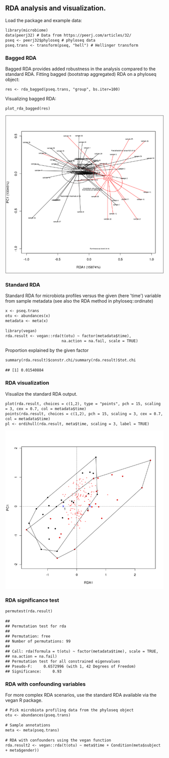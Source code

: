 <!--
  %\VignetteEngine{knitr::rmarkdown}
  %\VignetteIndexEntry{microbiome tutorial - rda}
  %\usepackage[utf8]{inputenc}
  %\VignetteEncoding{UTF-8}  
-->
RDA analysis and visualization.
-------------------------------

Load the package and example data:

    library(microbiome)
    data(peerj32) # Data from https://peerj.com/articles/32/
    pseq <- peerj32$phyloseq # phyloseq data
    pseq.trans <- transform(pseq, "hell") # Hellinger transform

### Bagged RDA

Bagged RDA provides added robustness in the analysis compared to the
standard RDA. Fitting bagged (bootstrap aggregated) RDA on a phyloseq
object:

    res <- rda_bagged(pseq.trans, "group", bs.iter=100)

Visualizing bagged RDA:

    plot_rda_bagged(res)

![](RDA_files/figure-markdown_strict/rda6-1.png)

### Standard RDA

Standard RDA for microbiota profiles versus the given (here 'time')
variable from sample metadata (see also the RDA method in
phyloseq::ordinate)

    x <- pseq.trans
    otu <- abundances(x)
    metadata <- meta(x)

    library(vegan)
    rda.result <- vegan::rda(t(otu) ~ factor(metadata$time),
                             na.action = na.fail, scale = TRUE)

Proportion explained by the given factor

    summary(rda.result)$constr.chi/summary(rda.result)$tot.chi

    ## [1] 0.01540884

### RDA visualization

Visualize the standard RDA output.

    plot(rda.result, choices = c(1,2), type = "points", pch = 15, scaling = 3, cex = 0.7, col = metadata$time)
    points(rda.result, choices = c(1,2), pch = 15, scaling = 3, cex = 0.7, col = metadata$time)
    pl <- ordihull(rda.result, meta$time, scaling = 3, label = TRUE)

![](RDA_files/figure-markdown_strict/rda4-1.png)

### RDA significance test

    permutest(rda.result) 

    ## 
    ## Permutation test for rda 
    ## 
    ## Permutation: free
    ## Number of permutations: 99
    ##  
    ## Call: rda(formula = t(otu) ~ factor(metadata$time), scale = TRUE,
    ## na.action = na.fail)
    ## Permutation test for all constrained eigenvalues
    ## Pseudo-F:     0.6572996 (with 1, 42 Degrees of Freedom)
    ## Significance:     0.93

### RDA with confounding variables

For more complex RDA scenarios, use the standard RDA available via the
vegan R package.

    # Pick microbiota profiling data from the phyloseq object
    otu <- abundances(pseq.trans)

    # Sample annotations
    meta <- meta(pseq.trans)

    # RDA with confounders using the vegan function
    rda.result2 <- vegan::rda(t(otu) ~ meta$time + Condition(meta$subject + meta$gender))
